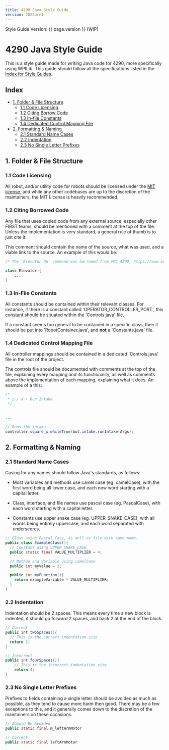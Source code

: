 ```yaml
---
title: 4290 Java Style Guide
version: 2024pre1
---
```


Style Guide Version: {{ page.version }} (WIP)

# 4290 Java Style Guide
This is a style guide made for writing Java code for 4290, more specifically using WPILib. This guide should follow all the specifications listed in the [Index for Style Guides](./).

## Index
  - [1. Folder & File Structure][1-0]
    - [1.1 Code Licensing][1-1]
    - [1.2 Citing Borrow Code][1-2]
    - [1.3 In-file Constants][1-3]
    - [1.4 Dedicated Control Mapping File][1-4]
  - [2. Formatting & Naming][2-0]
    - [2.1 Standard Name Cases][2-1]
    - [2.2 Indentation][2-2]
    - [2.3 No Single Letter Prefixes][2-3]

## 1. Folder & File Structure
### 1.1 Code Licensing
All robot, and/or utility code for robots should be licensed under the [MIT license](https://choosealicense.com/licenses/mit/), and while any other codebases are up to the discretion of the maintainers, the MIT License is heavily recommended.


### 1.2 Citing Borrowed Code
Any file that uses copied code from any external source, especially other FIRST teams, should be mentioned with a comment at the top of the file. Unless the implementation is very standard, a general rule of thumb is to just cite it. 

This comment should contain the name of the source, what was used, and a viable link to the source. An example of this would be:
```java
/* The 'Elevator Up' command was borrowed from FRC 4290, https://www.bow4290.org/ */

class Elevator {
    ...
}
```


### 1.3 In-File Constants
All constants should be contained within their relevant classes. For instance, if there is a constant called 'OPERATOR_CONTROLLER_PORT', this constant should be situated within the 'Controls.java' file.

If a constant seems too general to be contained in a specific class, then it should be put into 'RobotContainer.java', and **not** a 'Constants.java' file.


### 1.4 Dedicated Control Mapping File
All controller mappings should be contained in a dedicated 'Controls.java' file in the root of the project.

The controls file should be documented with comments at the top of the file, explaining every mapping and its functionality, as well as comments above the implementation of each mapping, explaining what it does. An example of a this:

```java
/* 
 * □ / X - Run Intake 
 */
  

...

// Runs the intake
controller.square_x.whileTrue(bot.intake.runIntake(Args);

```


## 2. Formatting & Naming
### 2.1 Standard Name Cases
Casing for any names should follow Java's standards, as follows:
- Most variables and methods use camel case (eg. camelCase), with the first word being all lower case, and each new word starting with a capital letter.
  
- Class, interface, and file names use pascal case (eg. PascalCase), with each word starting with a capital letter.

- Constants use upper snake case (eg. UPPER_SNAKE_CASE), with all words being entirely uppercase, and each word separated with underscores.

```java
// Class using Pascal Case, as well as file with same name.
public class ExampleClass(){
  // Constant using UPPER_SNAKE_CASE
  public static final VALUE_MULTIPLIER = 4;

  // Method and Variable using camelCase
  public int myValue = 2;

  public int myFunction(){
    return exampleVariable * VALUE_MULTIPLIER;
  }
}
```


### 2.2 Indentation
Indentation should be 2 spaces. This means every time a new block is indented, it should go forward 2 spaces, and back 2 at the end of the block.
```java
// Correct
public int twoSpaces(){
  // This is the correct indentation size
  return 2;
}

// Incorrect
public int fourSpaces(){
    // This is the incorrect indentation size
    return 4;
}

```

### 2.3 No Single Letter Prefixes
Prefixes to fields containing a single letter should be avoided as much as possible, as they tend to cause more harm then good. There may be a few exceptions to this, and it generally comes down to the discretion of the maintainers on these occasions.

```java
// Should Be Avoided
public static final m_leftArmMotor

// Correct
public static final leftArmMotor

```




[1-0]: #1-folder--file-structure
[1-1]: #11-code-licensing
[1-2]: #12-citing-borrowed-code
[1-3]: #13-in-file-constants
[1-4]: #14-dedicated-control-mapping-file
[2-0]: #2-formatting--naming
[2-1]: #21-standard-name-cases
[2-2]: #22-indentation
[2-3]: #23-no-single-letter-prefixes